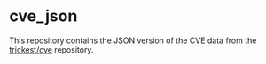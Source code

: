 # cve_json

This repository contains the JSON version of the CVE data from the [trickest/cve](https://github.com/trickest/cve) repository.